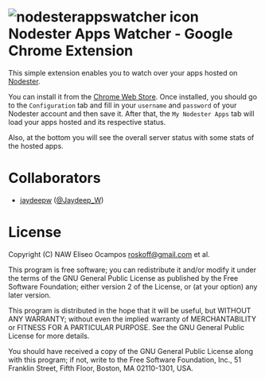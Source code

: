 ![nodesterappswatcher icon](https://github.com/roskoff/nodesterappswatcher/raw/master/img/naw-icon128.png)
Nodester Apps Watcher - Google Chrome Extension
===============================================

This simple extension enables you to watch over your apps 
hosted on [Nodester](http://nodester.com).

You can install it from the [Chrome Web Store](http://bit.ly/nodesterappswatcher).
Once installed, you should go to the `Configuration` tab and fill
in your `username` and `password` of your Nodester account and
then save it. After that, the `My Nodester Apps` tab will load
your apps hosted and its respective status.

Also, at the bottom you will see the overall server status with some stats of
the hosted apps.

Collaborators
=============
- [jaydeepw](https://github.com/jaydeepw) ([@Jaydeep_W](https://twitter.com/#!/Jaydeep_W))

License
=======

Copyright (C) NAW Eliseo Ocampos <roskoff@gmail.com> et al.

This program is free software; you can redistribute it and/or
modify it under the terms of the GNU General Public License
as published by the Free Software Foundation; either version 2
of the License, or (at your option) any later version.

This program is distributed in the hope that it will be useful,
but WITHOUT ANY WARRANTY; without even the implied warranty of
MERCHANTABILITY or FITNESS FOR A PARTICULAR PURPOSE.  See the
GNU General Public License for more details.

You should have received a copy of the GNU General Public License
along with this program; if not, write to the Free Software
Foundation, Inc., 51 Franklin Street, Fifth Floor, Boston, MA  02110-1301, USA.
